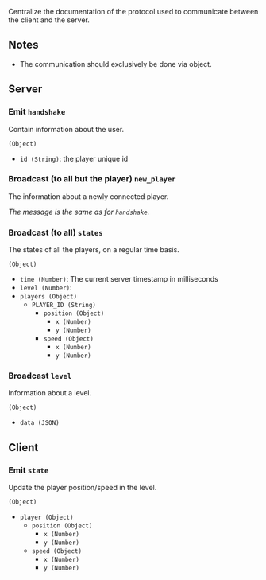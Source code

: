 Centralize the documentation of the protocol used to communicate between the
client and the server.


## Notes

- The communication should exclusively be done via object.


## Server

### Emit `handshake`

Contain information about the user.

`(Object)`
  - `id (String)`: the player unique id

### Broadcast (to all but the player) `new_player`

The information about a newly connected player.

_The message is the same as for `handshake`._

### Broadcast (to all) `states`

The states of all the players, on a regular time basis.

`(Object)`
  - `time (Number)`: The current server timestamp in milliseconds
  - `level (Number)`:
  - `players (Object)`
    - `PLAYER_ID (String)`
      - `position (Object)`
        - `x (Number)`
        - `y (Number)`
      - `speed (Object)`
        - `x (Number)`
        - `y (Number)`

### Broadcast `level`

Information about a level.

`(Object)`
  - `data (JSON)`


## Client

### Emit `state`

Update the player position/speed in the level.

`(Object)`
  - `player (Object)`
    - `position (Object)`
      - `x (Number)`
      - `y (Number)`
    - `speed (Object)`
      - `x (Number)`
      - `y (Number)`

